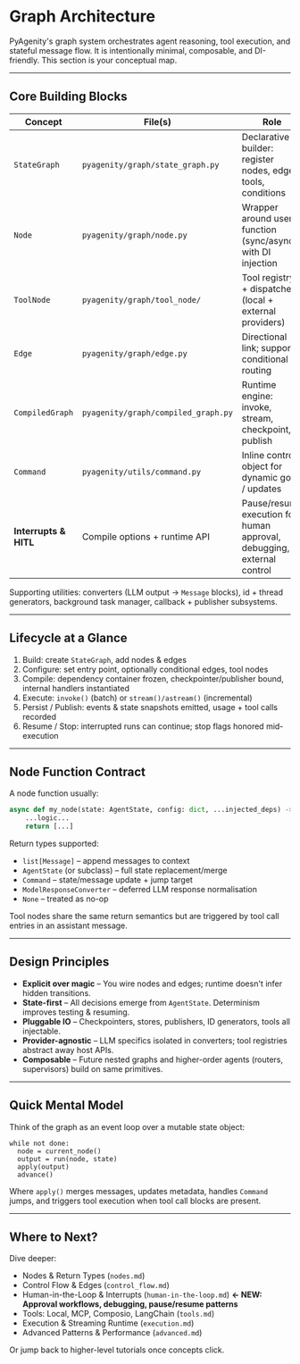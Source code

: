 # Graph Architecture

PyAgenity's graph system orchestrates agent reasoning, tool execution, and stateful message flow. It is intentionally
minimal, composable, and DI-friendly. This section is your conceptual map.

---

## Core Building Blocks

| Concept | File(s) | Role |
|---------|---------|------|
| `StateGraph` | `pyagenity/graph/state_graph.py` | Declarative builder: register nodes, edges, tools, conditions |
| `Node` | `pyagenity/graph/node.py` | Wrapper around user function (sync/async) with DI injection |
| `ToolNode` | `pyagenity/graph/tool_node/` | Tool registry + dispatcher (local + external providers) |
| `Edge` | `pyagenity/graph/edge.py` | Directional link; supports conditional routing |
| `CompiledGraph` | `pyagenity/graph/compiled_graph.py` | Runtime engine: invoke, stream, checkpoint, publish |
| `Command` | `pyagenity/utils/command.py` | Inline control object for dynamic goto / updates |
| **Interrupts & HITL** | Compile options + runtime API | Pause/resume execution for human approval, debugging, external control |

Supporting utilities: converters (LLM output → `Message` blocks), id + thread generators, background task manager,
callback + publisher subsystems.

---

## Lifecycle at a Glance

1. Build: create `StateGraph`, add nodes & edges
2. Configure: set entry point, optionally conditional edges, tool nodes
3. Compile: dependency container frozen, checkpointer/publisher bound, internal handlers instantiated
4. Execute: `invoke()` (batch) or `stream()/astream()` (incremental)
5. Persist / Publish: events & state snapshots emitted, usage + tool calls recorded
6. Resume / Stop: interrupted runs can continue; stop flags honored mid-execution

---

## Node Function Contract

A node function usually:

```python
async def my_node(state: AgentState, config: dict, ...injected_deps) -> State | list[Message] | Command | ModelResponseConverter:
    ...logic...
    return [...]
```

Return types supported:

- `list[Message]` – append messages to context
- `AgentState` (or subclass) – full state replacement/merge
- `Command` – state/message update + jump target
- `ModelResponseConverter` – deferred LLM response normalisation
- `None` – treated as no-op

Tool nodes share the same return semantics but are triggered by tool call entries in an assistant message.

---

## Design Principles

- **Explicit over magic** – You wire nodes and edges; runtime doesn't infer hidden transitions.
- **State-first** – All decisions emerge from `AgentState`. Determinism improves testing & resuming.
- **Pluggable IO** – Checkpointers, stores, publishers, ID generators, tools all injectable.
- **Provider-agnostic** – LLM specifics isolated in converters; tool registries abstract away host APIs.
- **Composable** – Future nested graphs and higher-order agents (routers, supervisors) build on same primitives.

---

## Quick Mental Model

Think of the graph as an event loop over a mutable state object:

```
while not done:
  node = current_node()
  output = run(node, state)
  apply(output)
  advance()
```

Where `apply()` merges messages, updates metadata, handles `Command` jumps, and triggers tool execution when tool call
blocks are present.

---

## Where to Next?

Dive deeper:

- Nodes & Return Types (`nodes.md`)
- Control Flow & Edges (`control_flow.md`)
- Human-in-the-Loop & Interrupts (`human-in-the-loop.md`) **← NEW: Approval workflows, debugging, pause/resume patterns**
- Tools: Local, MCP, Composio, LangChain (`tools.md`)
- Execution & Streaming Runtime (`execution.md`)
- Advanced Patterns & Performance (`advanced.md`)

Or jump back to higher-level tutorials once concepts click.
